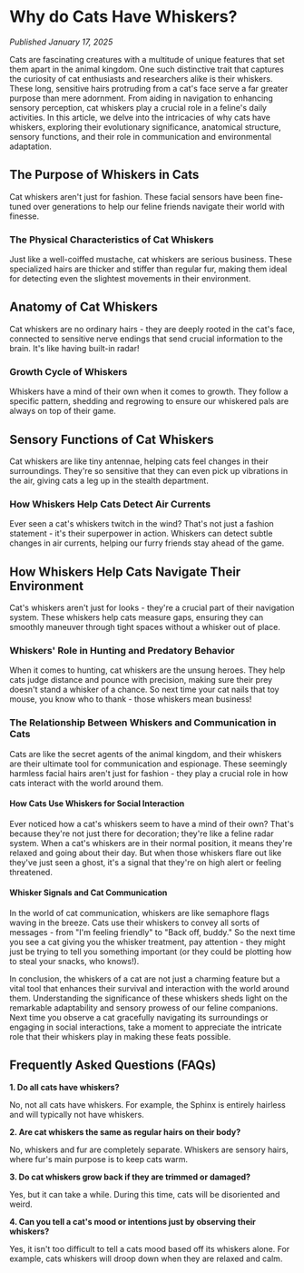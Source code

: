 # Why do Cats Have Whiskers?
*Published January 17, 2025*

Cats are fascinating creatures with a multitude of unique features that set them apart in the animal kingdom. One such distinctive trait that captures the curiosity of cat enthusiasts and researchers alike is their whiskers. These long, sensitive hairs protruding from a cat's face serve a far greater purpose than mere adornment. From aiding in navigation to enhancing sensory perception, cat whiskers play a crucial role in a feline's daily activities. In this article, we delve into the intricacies of why cats have whiskers, exploring their evolutionary significance, anatomical structure, sensory functions, and their role in communication and environmental adaptation.

## The Purpose of Whiskers in Cats
Cat whiskers aren't just for fashion. These facial sensors have been fine-tuned over generations to help our feline friends navigate their world with finesse.

### The Physical Characteristics of Cat Whiskers
Just like a well-coiffed mustache, cat whiskers are serious business. These specialized hairs are thicker and stiffer than regular fur, making them ideal for detecting even the slightest movements in their environment.

## Anatomy of Cat Whiskers
Cat whiskers are no ordinary hairs - they are deeply rooted in the cat's face, connected to sensitive nerve endings that send crucial information to the brain. It's like having built-in radar!

### Growth Cycle of Whiskers
Whiskers have a mind of their own when it comes to growth. They follow a specific pattern, shedding and regrowing to ensure our whiskered pals are always on top of their game.

## Sensory Functions of Cat Whiskers
Cat whiskers are like tiny antennae, helping cats feel changes in their surroundings. They're so sensitive that they can even pick up vibrations in the air, giving cats a leg up in the stealth department.

### How Whiskers Help Cats Detect Air Currents
Ever seen a cat's whiskers twitch in the wind? That's not just a fashion statement - it's their superpower in action. Whiskers can detect subtle changes in air currents, helping our furry friends stay ahead of the game.

## How Whiskers Help Cats Navigate Their Environment
Cat's whiskers aren't just for looks - they're a crucial part of their navigation system. These whiskers help cats measure gaps, ensuring they can smoothly maneuver through tight spaces without a whisker out of place.

### Whiskers' Role in Hunting and Predatory Behavior
When it comes to hunting, cat whiskers are the unsung heroes. They help cats judge distance and pounce with precision, making sure their prey doesn't stand a whisker of a chance. So next time your cat nails that toy mouse, you know who to thank - those whiskers mean business!


### The Relationship Between Whiskers and Communication in Cats

Cats are like the secret agents of the animal kingdom, and their whiskers are their ultimate tool for communication and espionage. These seemingly harmless facial hairs aren't just for fashion - they play a crucial role in how cats interact with the world around them.

#### How Cats Use Whiskers for Social Interaction


Ever noticed how a cat's whiskers seem to have a mind of their own? That's because they're not just there for decoration; they're like a feline radar system. When a cat's whiskers are in their normal position, it means they're relaxed and going about their day. But when those whiskers flare out like they've just seen a ghost, it's a signal that they're on high alert or feeling threatened.

#### Whisker Signals and Cat Communication


In the world of cat communication, whiskers are like semaphore flags waving in the breeze. Cats use their whiskers to convey all sorts of messages - from "I'm feeling friendly" to "Back off, buddy." So the next time you see a cat giving you the whisker treatment, pay attention - they might just be trying to tell you something important (or they could be plotting how to steal your snacks, who knows!).

In conclusion, the whiskers of a cat are not just a charming feature but a vital tool that enhances their survival and interaction with the world around them. Understanding the significance of these whiskers sheds light on the remarkable adaptability and sensory prowess of our feline companions. Next time you observe a cat gracefully navigating its surroundings or engaging in social interactions, take a moment to appreciate the intricate role that their whiskers play in making these feats possible.

## Frequently Asked Questions (FAQs)

**1. Do all cats have whiskers?**

No, not all cats have whiskers. For example, the Sphinx is entirely hairless and will typically not have whiskers.

**2. Are cat whiskers the same as regular hairs on their body?**

No, whiskers and fur are completely separate. Whiskers are sensory hairs, where fur's main purpose is to keep cats warm.

**3. Do cat whiskers grow back if they are trimmed or damaged?**

Yes, but it can take a while. During this time, cats will be disoriented and weird.

**4. Can you tell a cat's mood or intentions just by observing their whiskers?**

Yes, it isn't too difficult to tell a cats mood based off its whiskers alone. For example, cats whiskers will droop down when they are relaxed and calm.
